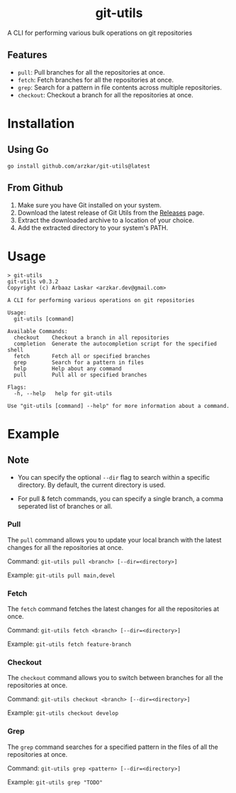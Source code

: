 <h1 align="center">git-utils</h1>

A CLI for performing various bulk operations on git repositories
<br>

## Features

- `pull`: Pull branches for all the repositories at once.
- `fetch`: Fetch branches for all the repositories at once.
- `grep`: Search for a pattern in file contents across multiple repositories.
- `checkout`: Checkout a branch for all the repositories at once.

# Installation

## Using Go

```
go install github.com/arzkar/git-utils@latest
```

## From Github

1. Make sure you have Git installed on your system.
2. Download the latest release of Git Utils from the [Releases](https://github.com/arzkar/git-utils/releases) page.
3. Extract the downloaded archive to a location of your choice.
4. Add the extracted directory to your system's PATH.

# Usage

```
> git-utils
git-utils v0.3.2
Copyright (c) Arbaaz Laskar <arzkar.dev@gmail.com>

A CLI for performing various operations on git repositories

Usage:
  git-utils [command]

Available Commands:
  checkout    Checkout a branch in all repositories
  completion  Generate the autocompletion script for the specified shell
  fetch       Fetch all or specified branches
  grep        Search for a pattern in files
  help        Help about any command
  pull        Pull all or specified branches

Flags:
  -h, --help   help for git-utils

Use "git-utils [command] --help" for more information about a command.
```

# Example

## Note

- You can specify the optional `--dir` flag to search within a specific directory. By default, the current directory is used.

- For pull & fetch commands, you can specify a single branch, a comma seperated list of branches or all.

### Pull

The `pull` command allows you to update your local branch with the latest changes for all the repositories at once.

Command:
`git-utils pull <branch> [--dir=<directory>]`

Example:
`git-utils pull main,devel`

### Fetch

The `fetch` command fetches the latest changes for all the repositories at once.

Command:
`git-utils fetch <branch> [--dir=<directory>]`

Example:
`git-utils fetch feature-branch`

### Checkout

The `checkout` command allows you to switch between branches for all the repositories at once.

Command:
`git-utils checkout <branch> [--dir=<directory>]`

Example:
`git-utils checkout develop`

### Grep

The `grep` command searches for a specified pattern in the files of all the repositories at once.

Command:
`git-utils grep <pattern> [--dir=<directory>]`

Example:
`git-utils grep "TODO"`
